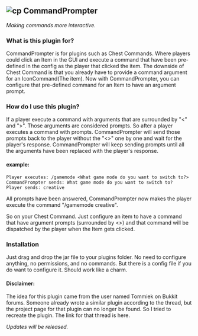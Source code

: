 ## ![cp](https://www.spigotmc.org/data/resource_icons/47/47772.jpg?1506763424) CommandPrompter
_Making commands more interactive._

### What is this plugin for?
CommandPrompter is for plugins such as Chest Commands. Where players could click an Item in the GUI and execute a command that have been pre-defined in the config as the player that clicked the item. The downside of Chest Command is that you already have to provide a command argument for an IconCommand(The item). Now with CommandPrompter, you can configure that pre-defined command for an Item to have an argument prompt.

### How do I use this plugin?
If a player execute a command with arguments that are surrounded by "<" and ">". Those arguments are considered prompts. So after a player executes a command with prompts. CommandPrompter will send those prompts back to the player without the "<>" one by one and wait for the player's response. CommandPrompter will keep sending prompts until all the arguments have been replaced with the player's response.

#### example:
```
Player executes: /gamemode <What game mode do you want to switch to?>
CommandPrompter sends: What game mode do you want to switch to?
Player sends: creative
```
All prompts have been answered, CommandPrompter now makes the player execute the command "/gamemode creative".

So on your Chest Command. Just configure an item to have a command that have argument prompts (surrounded by <>) and that command will be dispatched by the player when the Item gets clicked.

### Installation
Just drag and drop the jar file to your plugins folder. No need to configure anything, no permissions, and no commands. But there is a config file if you do want to configure it. Should work like a charm.

#### Disclaimer:
The idea for this plugin came from the user named Tommiek on Bukkit forums. Someone already wrote a similar plugin according to the thread, but the project page for that plugin can no longer be found. So I tried to recreate the plugin. The link for that thread is here.

_Updates will be released._
